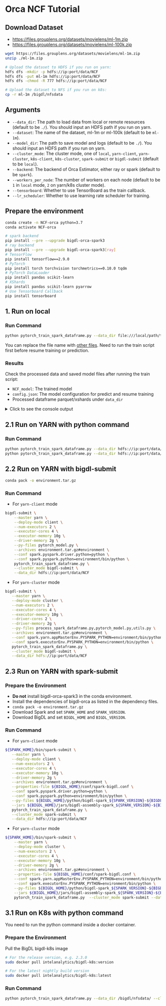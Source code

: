 # Orca NCF Tutorial

## Download Dataset
- https://files.grouplens.org/datasets/movielens/ml-1m.zip
- https://files.grouplens.org/datasets/movielens/ml-100k.zip

```bash
wget https://files.grouplens.org/datasets/movielens/ml-1m.zip
unzip ./ml-1m.zip

# Upload the dataset to HDFS if you run on yarn:
hdfs dfs -mkdir -p hdfs://ip:port/data/NCF
hdfs dfs -put ml-1m hdfs://ip:port/data/NCF
hdfs dfs -chmod -R 777 hdfs://ip:port/data/NCF

# Upload the dataset to NFS if you run on k8s:
cp -r ml-1m /bigdl/nfsdata
```
 
## Arguments
+ `--data_dir`: The path to load data from local or remote resources (default to be `./`). You should input an HDFS path if you run on yarn.
+ `--dataset`: The name of the dataset, ml-1m or ml-100k (default to be `ml-1m`).
+ `--model_dir`: The path to save model and logs (default to be `./`). You should input an HDFS path if you run on yarn.
+ `--cluster_mode`: The cluster mode, one of `local`, `yarn-client`, `yarn-cluster`, `k8s-client`, `k8s-cluster`, `spark-submit` or `bigdl-submit` (default to be `local`).
+ `--backend`: The backend of Orca Estimator, either ray or spark (default to be `spark`).
+ `--workers_per_node`: The number of workers on each node (default to be `1` in `local` mode, `2` on yarn/k8s cluster mode).
+ `--tensorboard`: Whether to use TensorBoard as the train callback.
+ `--lr_scheduler`: Whether to use learning rate scheduler for training.

## Prepare the environment
```bash
conda create -n NCF-orca python=3.7
conda activate NCF-orca

# spark backend
pip install --pre --upgrade bigdl-orca-spark3
# ray backend
pip install --pre --upgrade bigdl-orca-spark3[ray]
# TensorFlow
pip install tensorflow==2.9.0
# PyTorch
pip install torch torchvision torchmetrics==0.10.0 tqdm
# PyTorch DataLoader
pip install pandas scikit-learn
# XShards
pip install pandas scikit-learn pyarrow
# Use Tensorboard Callback
pip install tensorboard
```

## 1. Run on local

### Run Command
```bash
python pytorch_train_spark_dataframe.py --data_dir file:///local/path/to/NCF
```
You can replace the file name with [other files](https://github.com/intel-analytics/BigDL/blob/main/python/orca/tutorial/NCF/README.md). Need to run the train script first before resume training or prediction.

### Results

Check the processed data and saved model files after running the train script:
+ `NCF_model`: The trained model 
+ `config.json`: The model configuration for predict and resume training
+ Processed dataframe parquet/xshards under `data_dir`
<details>
<summary> Click to see the console output </summary>

```bash
Train results:
num_samples: 3938789
epoch: 1.0
batch_count: 385.0
train_loss: 0.332098191390063
last_train_loss: 0.2929740669144447
val_accuracy: 0.8761903047561646
val_precision: 0.7543439269065857
val_recall: 0.5766154527664185
val_loss: 0.29692074001052177
val_num_samples: 983776.0

num_samples: 3938789
epoch: 2.0
batch_count: 385.0
train_loss: 0.26862238181653536
last_train_loss: 0.26927183309628583
val_accuracy: 0.8856792449951172
val_precision: 0.7758791446685791
val_recall: 0.6126476526260376
val_loss: 0.2679317132346567
val_num_samples: 983776.0

Evaluation results:                                                             
num_samples: 983858
Accuracy: 0.8859977722167969
Precision: 0.7784695625305176
Recall: 0.6156555414199829
val_loss: 0.26760029486236536  
```

</details>

## 2.1 Run on YARN with python command

### Run Command
```bash
python pytorch_train_spark_dataframe.py --data_dir hdfs://ip:port/data/NCF --cluster_mode yarn-client
python pytorch_train_spark_dataframe.py --data_dir hdfs://ip:port/data/NCF --cluster_mode yarn-cluster
```

## 2.2 Run on YARN with bigdl-submit
```bash
conda pack -o environment.tar.gz
```

### Run Command
+ For `yarn-client` mode
```bash
bigdl-submit \
    --master yarn \
    --deploy-mode client \
    --num-executors 2 \
    --executor-cores 4 \
    --executor-memory 10g \
    --driver-memory 2g \
    --py-files pytorch_model.py \
    --archives environment.tar.gz#environment \
    --conf spark.pyspark.driver.python=python \
    --conf spark.pyspark.python=environment/bin/python \
    pytorch_train_spark_dataframe.py \
    --cluster_mode bigdl-submit \
    --data_dir hdfs://ip:port/data/NCF
```

+ For `yarn-cluster` mode
```bash
bigdl-submit \
   --master yarn \
   --deploy-mode cluster \
   --num-executors 2 \
   --executor-cores 4 \
   --executor-memory 10g \
   --driver-cores 2 \
   --driver-memory 2g \
   --py-files process_spark_dataframe.py,pytorch_model.py,utils.py \
   --archives environment.tar.gz#environment \
   --conf spark.yarn.appMasterEnv.PYSPARK_PYTHON=environment/bin/python \
   --conf spark.executorEnv.PYSPARK_PYTHON=environment/bin/python \
   pytorch_train_spark_dataframe.py \
   --cluster_mode bigdl-submit \
   --data_dir hdfs://ip:port/data/NCF
```

## 2.3 Run on YARN with spark-submit

### Prepare the Environment
- **Do not** install bigdl-orca-spark3 in the conda environment.
- Install the dependencies of bigdl-orca as listed in the dependency files.
- `conda pack -o environment.tar.gz`
- Download Spark and set `SPARK_HOME` and `SPARK_VERSION`.
- Download BigDL and set `BIGDL_HOME` and `BIGDL_VERSION`.

### Run Command
+ For `yarn-client` mode
```bash
${SPARK_HOME}/bin/spark-submit \
   --master yarn \
   --deploy-mode client \
   --num-executors 2 \
   --executor-cores 4 \
   --executor-memory 10g \
   --driver-memory 2g \
   --archives environment.tar.gz#environment \
   --properties-file ${BIGDL_HOME}/conf/spark-bigdl.conf \
   --conf spark.pyspark.driver.python=python \
   --conf spark.pyspark.python=environment/bin/python \
   --py-files ${BIGDL_HOME}/python/bigdl-spark_${SPARK_VERSION}-${BIGDL_VERSION}-python-api.zip,pytorch_model.py \
   --jars ${BIGDL_HOME}/jars/bigdl-assembly-spark_${SPARK_VERSION}-${BIGDL_VERSION}-jar-with-dependencies.jar \
   pytorch_train_spark_dataframe.py \
   --cluster_mode spark-submit \
   --data_dir hdfs://ip:port/data/NCF
```

+ For `yarn-cluster` mode
```bash
${SPARK_HOME}/bin/spark-submit \
    --master yarn \
    --deploy-mode cluster \
    --num-executors 2 \
    --executor-cores 4 \
    --executor-memory 10g \
    --driver-memory 2g \
    --archives environment.tar.gz#environment \
    --properties-file ${BIGDL_HOME}/conf/spark-bigdl.conf \
    --conf spark.yarn.appMasterEnv.PYSPARK_PYTHON=environment/bin/python \
    --conf spark.executorEnv.PYSPARK_PYTHON=environment/bin/python \
    --py-files ${BIGDL_HOME}/python/bigdl-spark_${SPARK_VERSION}-${BIGDL_VERSION}-python-api.zip,process_spark_dataframe.py,pytorch_model.py,utils.py \
    --jars ${BIGDL_HOME}/jars/bigdl-assembly-spark_${SPARK_VERSION}-${BIGDL_VERSION}-jar-with-dependencies.jar \
    pytorch_train_spark_dataframe.py  --cluster_mode spark-submit --data_dir hdfs://ip:port/data/NCF
```

## 3.1 Run on K8s with python command
You need to run the python command inside a docker container.

### Prepare the Environment
Pull the BigDL bigdl-k8s image
```bash
# For the release version, e.g. 2.3.0
sudo docker pull intelanalytics/bigdl-k8s:version

# For the latest nightly build version
sudo docker pull intelanalytics/bigdl-k8s:latest
```

### Run Command
```bash
python pytorch_train_spark_dataframe.py --data_dir /bigdl/nfsdata/ --cluster_mode k8s-client
```
